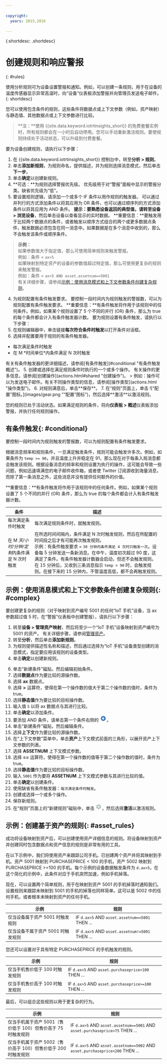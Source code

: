 ```yaml
---

copyright:
  years: 2015,2016

---
```


{:shortdesc: .shortdesc}

# 创建规则和响应警报
{: #rules}

使用分析规则可为设备设置警报和通知。例如，可以创建一条规则，用于在设备的温度传感器显示异常高温时，向“设备”仪表板添加警报并向管理员发送电子邮件。
{: shortdesc}

您可以使用包含条件的规则，这些条件将数据点或上下文参数（例如，资产映射）与静态值、其他数据点或上下文参数进行比较。

>**注：**使用 {{site.data.keyword.iotrtinsights_short}} 的免费套餐实例时，所有规则都会在一小时后自动停用。您可以手动重新激活规则。要使规则持续处于活动状态，可以升级到付费套餐。

要为设备创建规则，请执行以下步骤：
1. 在 {{site.data.keyword.iotrtinsights_short}} 控制台中，转至**分析 > 规则**。
2. 单击**添加新规则**，为规则命名，提供描述，并为规则选择消息模式，然后单击**下一步**。  
3. 单击**确定**以创建新规则。
3. **可选：**为规则选择警报优先级。
优先级用于对“警报”面板中显示的警报分类。缺省优先级为“低”。
3. 要设置规则逻辑，请添加一个或多个 IF 条件以用作规则的触发器。
可以通过并列行的方式添加条件以将其应用为 OR 条件，也可以通过顺序列的方式添加条件以将其应用为 AND 条件。
**提示：**要熟悉设备返回的典型值，请转至**设备 > 浏览设备**，然后单击设备以查看显示的实时数据。
**重要信息：**要触发用于比较两个数据点的条件，或者触发以顺序方式组合的两个或更多数据点条件，触发数据必须包含在同一消息中。如果数据是在多个消息中收到的，那么不会触发该条件或顺序条件。  
> **示例：**   
如果参数值大于指定值，那么可使用简单规则来触发警报。  
例如：条件 = `ax>5`  
如果映射到特定资产的设备的参数值超过特定值，那么可使用更复杂的规则来触发警报。  
例如：条件 = `ax>5 AND asset.assetnum==5001`   
有关详细步骤，请参阅[示例：使用消息模式和上下文参数条件创建复杂规则](#complex "示例：使用消息模式和上下文参数条件创建复杂规则")。  
4. 为规则配置有条件触发要求。
要控制一段时间内为规则触发的警报数，可以为规则配置有条件触发要求。
**重要信息：**有条件触发将作用于该规则中的任何条件。例如，如果某个规则设置了 5 个不同的并行 (OR) 条件，那么为 true 的每个条件都会计入有条件触发器计数。
要为规则设置有条件触发，请执行以下步骤：
 1. 在规则编辑器中，单击链接**每次符合条件时触发**以打开条件对话框。
 2. 选择并配置要用于规则的有条件触发器。
 <ul>
 <li>每次满足条件时触发</li>
 <li>在 M *时间单位*内条件满足 N 次时触发</li>
 </ul>  
有关有条件触发器的更详细描述，请参阅[有条件触发](#conditional "有条件触发概述")。
5. 创建或选择在满足规则条件时执行的一个或多个操作。
有关操作的更多信息，请参阅[创建操作](actions.html#shared "创建操作")。   
 > 例如：操作可以为发送电子邮件。有关不同操作类型的信息，请参阅[操作类型](actions.html "操作类型")。
6. 对规则满意后，单击**保存**。
7. 在“规则”页面上，单击 ![“配置”图标。](images/gear.png "“配置”图标")，然后选择**激活**以激活规则。

您的规则已处于活动状态。如果满足规则的条件，将向**仪表板 > 概述**仪表板添加警报，并执行任何规则操作。

## 有条件触发{: #conditional}

要控制一段时间内为规则触发的警报数，可以为规则配置有条件触发要求。

根据消息频率和规则条件，一旦满足触发条件，规则可能会触发许多次。例如，如果条件为 `temp >= 90`，并且温度上升并稳定在 91，那么现在对于每条入局消息都会触发该规则。根据设备消息的频率和规则设置为执行的操作，这可能会导致一些问题，例如迅速填满您的电子邮件收件箱，或者使 Twitter 订阅源收到海量消息，而除了第一条消息之外，这些消息并没有提供任何额外的价值。

**重要信息：**有条件触发将作用于该规则中的任何条件。例如，如果某个规则设置了 5 个不同的并行 (OR) 条件，那么为 true 的每个条件都会计入有条件触发器计数。


条件 | 描述
------------- | -------------
每次满足条件时触发 | 每次满足规则条件时，就触发规则。
在 M *天/小时/分钟/定制*内条件满足 N 次时触发 | 在所选时间间隔内，条件满足 N 次时触发规则，然后在所配置的时间段之后才有可能再次触发规则。</br>示例：有条件触发要求 = `30 分钟内条件满足 4 次时只触发一次`。设备每 5 分钟发送一条新消息。在中午，温度初次超过 90 度，这满足了条件。有条件触发器计数器会启动，但还不会触发规则。在 15 分钟后，又收到三条消息指示 `temp > 90` 时，会触发规则。在接下来的 15 分钟内，不管温度高低，都不会再触发规则。

## 示例：使用消息模式和上下文参数条件创建复杂规则{: #complex}
要创建更复杂的规则（对于映射到资产编号 5001 的任何“IoT 手机”设备，当 ax 参数超过值 5 时，在“警报”仪表板中创建警报），请执行以下步骤：
1. 转至**设备 > 管理资产映射**，然后将至少一个“IoT 手机”设备映射到资产编号为 5001 的资产。
有关详细步骤，请参阅[管理资产](assets.html "管理资产")。
2. 转至**分析**，然后单击**添加新规则**。
3. 为规则提供描述性名称和描述，然后通过选择为“IoT 手机”设备类型创建的消息模式，指定要应用该规则的设备类型。
4. 单击**确定**以创建新规则。
<!-- 5. Click ![Add icon.](images/rules_plus.png "Add icon") to add an initial condition. -->
6. 单击“新建条件”磁贴，然后编辑初始条件。
 1. 选择**数据点**作为要比较的源操作数。
 2. 选择 **ax** 数据点。
 3. 选择 **>** 运算符，使得在第一个操作数的值大于第二个操作数的值时，条件为 true。
 3. 选择**静态值**作为要比较的目标操作数。
 4. 输入值 `5` 以将 ax 数据点与其进行比较。
 5.  单击**确定**以添加条件。
5. 要添加 AND 条件，请单击第一个条件右侧的 ![“添加”图标。](images/rules_plus.png "“添加”图标")。
6. 单击“新建条件”磁贴，然后编辑条件。
  1. 选择**上下文**作为要比较的源操作数。
  2. 在“上下文参数”菜单中，单击**资产**上下文模式前面的三角形，以展开资产上下文参数的列表。
  3. 选择 **ASSETNUM** 上下文模式参数。
  3. 选择 **==** 运算符，使得在第一个操作数的值等于第二个操作数的值时，条件为 true。
  3. 选择**静态值**作为要比较的目标操作数。
  4. 输入 `5001` 作为要将 **ASSETNUM** 上下文模式参数与其进行比较的值。
  5.  单击**确定**以创建条件。
7. 使用缺省有条件触发器：`每次满足条件时触发`。
7. 创建或选择一个或多个操作。
7. 保存新规则。
7. 在“规则”页面上的“新建规则”磁贴中，单击 ![“配置”图标。](images/gear.png "“配置”图标")，然后选择**激活**以激活规则。

## 示例：创建基于资产的规则{: #asset_rules}

成功将设备映射到资产后，可以创建使用资产详细信息的规则。将设备映射到资产并创建同时包含数据点和资产信息的规则是非常有用的工具。

在以下示例中，我们将使用资产来跟踪公司手机。已创建两个资产并将其映射到手机。资产 5001 映射到 PURCHASEPRICE < 100 的手机，资产 5002 映射到 PURCHASEPRICE >=100 的手机。每个示例的设备数据触发条件为 `d.ax>5`，在这个简化的示例中，此条件对应于手机突然加速，例如手机掉落。

现在，可以设置两个简单规则，用于在映射到资产 5001 的手机掉落时通知我们。设置规则来跟踪未映射到 5001 的手机的掉落也同样简单。这可以是 5002 中的任何手机，或者根本未映射到资产的任何手机。

示例 | 规则
------------- | -------------
仅当设备属于资产 5001 时触发规则 | IF `d.ax>5` AND  `asset.assetnum==5001` THEN ...
仅当设备不属于资产 5001 时触发规则 | IF `d.ax>5` AND  `asset.assetnum!=5001` THEN ...

您还可以设置对于具有特定 PURCHASEPRICE 的手机触发的规则。  

示例 | 规则
------------- | -------------
仅当手机售价低于 100 时触发规则 | IF `d.ax>5` AND  `asset.purchaseprice<100` THEN ...
仅当手机售价高于 100 时触发规则 | IF `d.ax>5` AND  `asset.purchaseprice>=100` THEN ...

最后，可以组合这些规则以用于更复杂的行为。

示例 | 规则
------------- | -------------
仅当手机属于资产 5001（售价低于 100）但售价高于 75 时触发规则 | IF `d.ax>5` AND `asset.assetnum==5001` AND  `asset.purchaseprice>75` THEN ...
仅当手机属于资产 5002（售价高于 100）但售价低于 200 时触发规则 | IF `d.ax>5`  AND `asset.assetnum==5002` AND  `asset.purchaseprice<200` THEN ...
